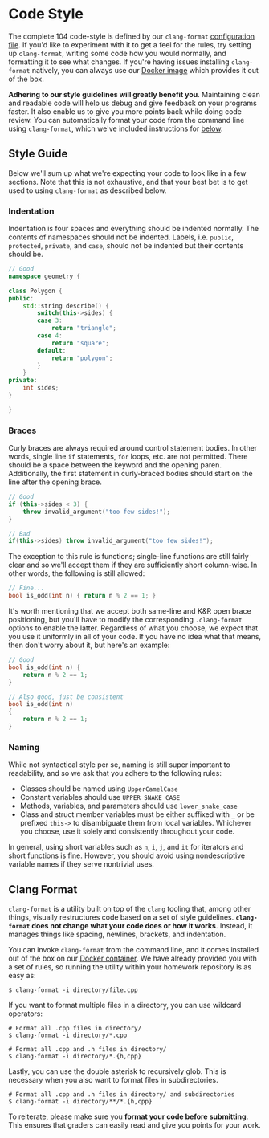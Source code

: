# Code Style

The complete 104 code-style is defined by our `clang-format` [configuration file](https://github.com/csci104/hw/blob/master/.clang-format). 
If you'd like to experiment with it to get a feel for the rules, try setting up `clang-format`, writing some code how you would normally, and formatting it to see what changes.
If you're having issues installing `clang-format` natively, you can always use our [Docker image](https://github.com/csci104/docker) which provides it out of the box.

**Adhering to our style guidelines will greatly benefit you**.
Maintaining clean and readable code will help us debug and give feedback on your programs faster.
It also enable us to give you more points back while doing code review.
You can automatically format your code from the command line using `clang-format`, which we've included instructions for [below](#clang-format).

## Style Guide

Below we'll sum up what we're expecting your code to look like in a few sections.
Note that this is not exhaustive, and that your best bet is to get used to using `clang-format` as described below.

### Indentation

Indentation is four spaces and everything should be indented normally.
The contents of namespaces should not be indented.
Labels, i.e. `public`, `protected`, `private`, and `case`, should not be indented but their contents should be.

```c++
// Good
namespace geometry {

class Polygon {
public:
    std::string describe() {
        switch(this->sides) {
        case 3:
            return "triangle";
        case 4:
            return "square";
        default:
            return "polygon";
        }
    }
private:
    int sides;
}

}
```

### Braces

Curly braces are always required around control statement bodies.
In other words, single line `if` statements, `for` loops, etc. are not permitted.
There should be a space between the keyword and the opening paren.
Additionally, the first statement in curly-braced bodies should start on the line after the opening brace.

```c++
// Good
if (this->sides < 3) {
    throw invalid_argument("too few sides!");
}

// Bad 
if(this->sides) throw invalid_argument("too few sides!");
```

The exception to this rule is functions; single-line functions are still fairly clear and so we'll accept them if they are sufficiently short column-wise.
In other words, the following is still allowed:

```c++
// Fine...
bool is_odd(int n) { return n % 2 == 1; }
```

It's worth mentioning that we accept both same-line and K&R open brace positioning, but you'll have to modify the corresponding `.clang-format` options to enable the latter.
Regardless of what you choose, we expect that you use it uniformly in all of your code.
If you have no idea what that means, then don't worry about it, but here's an example:

```c++
// Good
bool is_odd(int n) {
    return n % 2 == 1;
}

// Also good, just be consistent
bool is_odd(int n)
{
    return n % 2 == 1;
}
```

### Naming

While not syntactical style per se, naming is still super important to readability, and so we ask that you adhere to the following rules:

- Classes should be named using `UpperCamelCase`
- Constant variables should use `UPPER_SNAKE_CASE`
- Methods, variables, and parameters should use `lower_snake_case`
- Class and struct member variables must be either suffixed with `_` or be prefixed `this->` to disambiguate them from local variables.
  Whichever you choose, use it solely and consistently throughout your code.

In general, using short variables such as `n`, `i`, `j`, and `it` for iterators and short functions is fine.
However, you should avoid using nondescriptive variable names if they serve nontrivial uses.

## Clang Format

`clang-format` is a utility built on top of the `clang` tooling that, among other things, visually restructures code based on a set of style guidelines.
**`clang-format` does not change what your code does or how it works**.
Instead, it manages things like spacing, newlines, brackets, and indentation.

You can invoke `clang-format` from the command line, and it comes installed out of the box on our [Docker container](https://github.com/csci104/docker).
We have already provided you with a set of rules, so running the utility within your homework repository is as easy as:

```
$ clang-format -i directory/file.cpp
``` 

If you want to format multiple files in a directory, you can use wildcard operators:

```
# Format all .cpp files in directory/
$ clang-format -i directory/*.cpp

# Format all .cpp and .h files in directory/ 
$ clang-format -i directory/*.{h,cpp}
```

Lastly, you can use the double asterisk to recursively glob.
This is necessary when you also want to format files in subdirectories.

```
# Format all .cpp and .h files in directory/ and subdirectories
$ clang-format -i directory/**/*.{h,cpp}
```

To reiterate, please make sure you **format your code before submitting**. 
This ensures that graders can easily read and give you points for your work.
